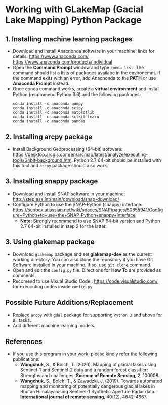 # Working with GLakeMap (Gacial Lake Mapping) Python Package

## 1. Installing machine learning packages
- Download and install Anacnonda software in your machine; links for details:
	https://www.anaconda.com/
	https://www.anaconda.com/products/individual
- Open the **Command Prompt** window and type `conda list`. The command should list a lists of packages availabe in the environemnt. If the command exits with an error, add Anacnonda to the **PATH** or use  **Anaconda Prompt** instead.
- Once conda command works, create a  **virtual environment** and install Python (recommend Python 3.6) and the following packages:
	```	
	conda install -c anaconda numpy
	conda install -c anaconda scipy
	conda install -c anaconda matplotlib
	conda install -c anaconda scikit-learn
	conda install -c anaconda pandas
	```
## 2. Installing arcpy package
- Install Background Geoprocessing (64-bit) software: https://desktop.arcgis.com/en/arcmap/latest/analyze/executing-tools/64bit-background.htm. Python 2.7 64-bit should be installed with this tool and `arcpy` package should also work.

## 3. Installing snappy package
* Download and install SNAP software in your machine: http://step.esa.int/main/download/snap-download/
* Configure Python to use the SNAP-Python (snappy) interface: https://senbox.atlassian.net/wiki/spaces/SNAP/pages/50855941/Configure+Python+to+use+the+SNAP-Python+snappy+interface
	- **Note**: Strongly recommend to use SNAP 64-bit version and Python 2.7 64-bit installed in step 2 for the latter.

## 3. Using glakemap package
- Download `glakemap` package and set **glakemap-dev** as the current working directory. You can also clone the repository if you have Git Software installed in your machine. If so,  use `git clone` command.
- Open and edit the `config.py` file. Directions for **How To** are provided as comments.
- Recomend to use Visual Studio Code : https://code.visualstudio.com/, for execcuting codes inside `config.py`

## Possible Future Additions/Replacement

- Replace `arcpy` with `gdal` package for supporting `Python 3` and above for all tasks.
- Add different machine learning models.

## References

- If you use this program in your work, please kindly refer the following publications:
	- **Wangchuk**, S., & Bolch, T. (2020). Mapping of glacial lakes using Sentinel-1 and Sentinel-2 data and a random forest classifier: Strengths and challenges. **Science of Remote Sensing**, 2, 100008.
	- **Wangchuk**, S., Bolch, T., & Zawadzki, J. (2019). Towards automated mapping and monitoring of potentially dangerous glacial lakes in Bhutan Himalaya using Sentinel-1 Synthetic Aperture Radar data. **International journal of remote sensing**, 40(12), 4642-4667.